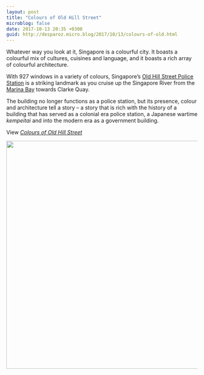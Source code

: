 ```yaml
---
layout: post
title: "Colours of Old Hill Street"
microblog: false
date: 2017-10-13 20:35 +0300
guid: http://desparoz.micro.blog/2017/10/13/colours-of-old.html
---
```

Whatever way you look at it, Singapore is a colourful city. It boasts a colourful mix of cultures, cuisines and language, and it boasts a rich array of colourful architecture.

With 927 windows in a variety of colours, Singapore’s <a href="https://en.wikipedia.org/wiki/Old_Hill_Street_Police_Station?wprov=sfti1">Old Hill Street Police Station</a> is a striking landmark as you cruise up the Singapore River from the <a href="www.desparoz.com/2017/01/18/triple-sands-and-double-helix/">Marina Bay</a> towards Clarke Quay.

The building no longer functions as a police station, but its presence, colour and architecture tell a story – a story that is rich with the history of a building that has served as a colonial era police station, a Japanese wartime <em>kempeitai</em> and into the modern era as a government building.

View <a href="https://500px.com/photo/231649405"><em>Colours of Old Hill Street</em></a>

<img src="http://desparoz.me/uploads/2017/f058222340.jpg" width="600" height="600">
